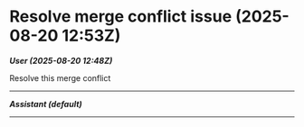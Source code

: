 <!-- Generated by SpecStory -->

<!-- cursor Session 3f62ec3d-6591-48b3-9c21-8c59ce578d04 (2025-08-20 12:53Z) -->

# Resolve merge conflict issue (2025-08-20 12:53Z)

_**User (2025-08-20 12:48Z)**_

Resolve this merge conflict

---

_**Assistant (default)**_



---

